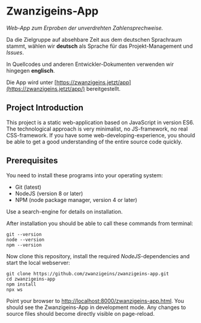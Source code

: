 # Zwanzigeins-App

*Web-App zum Erproben der unverdrehten Zahlensprechweise.*

Da die Zielgruppe auf absehbare Zeit aus dem deutschen Sprachraum stammt, 
wählen wir **deutsch** als Sprache für das Projekt-Management und *Issues*.

In Quellcodes und anderen Entwickler-Dokumenten verwenden wir hingegen **englisch**.

Die App wird unter [https://zwanzigeins.jetzt/app](https://zwanzigeins.jetzt/app/) bereitgestellt.

## Project Introduction

This project is a static web-application based on JavaScript in version ES6. The
technological approach is very minimalist, no JS-framework, no real CSS-framework.
If you have some web-developing-experience, you should be able to get a good understanding 
of the entire source code quickly.


## Prerequisites

You need to install these programs into your operating system:

* Git (latest)
* NodeJS (version 8 or later)
* NPM (node package manager, version 4 or later)

Use a search-engine for details on installation.

After installation you should be able to call these commands from terminal:

```
git --version
node --version
npm --version
```

Now clone this repository, install the required *NodeJS*-dependencies and start the local webserver:

```
git clone https://github.com/zwanzigeins/zwanzigeins-app.git
cd zwanzigeins-app
npm install
npx ws
```

Point your browser to <http://localhost:8000/zwanzigeins-app.html>. You should see the 
Zwanzigeins-App in development mode. Any changes to source files should become directly visible on page-reload.
